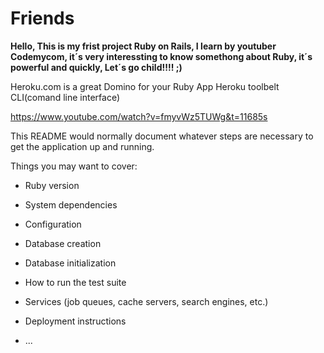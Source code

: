 # Friends

<b>Hello, This is my frist project Ruby on Rails, I learn by youtuber Codemycom, it´s very interessting to know somethong about Ruby, it´s powerful and quickly, Let´s go child!!!! ;)</b>

Heroku.com is a great Domino for your Ruby App
Heroku toolbelt CLI(comand line interface)

https://www.youtube.com/watch?v=fmyvWz5TUWg&t=11685s


This README would normally document whatever steps are necessary to get the
application up and running.

Things you may want to cover:

* Ruby version

* System dependencies

* Configuration

* Database creation

* Database initialization

* How to run the test suite

* Services (job queues, cache servers, search engines, etc.)

* Deployment instructions

* ...
